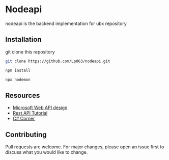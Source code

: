# Nodeapi 

nodeapi is the backend implementation for ubx repository

## Installation

git clone this repository

```bash
git clone https://github.com/Lp063/nodeapi.git

npm install

npx nodemon

```
## Resources

* [Microsoft Web API design](https://docs.microsoft.com/en-us/azure/architecture/best-practices/api-design)
* [Rest API Tutorial](https://restfulapi.net/rest-api-design-tutorial-with-example/)
* [C# Corner](https://www.c-sharpcorner.com/article/web-api-design-principles-or-web-api-design-guidelines/)

## Contributing
Pull requests are welcome. For major changes, please open an issue first to discuss what you would like to change.
